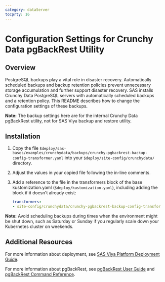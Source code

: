 ```yaml
---
category: dataServer
tocprty: 16
---
```


# Configuration Settings for Crunchy Data pgBackRest Utility

## Overview

PostgreSQL backups play a vital role in disaster recovery. Automatically scheduled backups and backup retention policies prevent unnecessary storage accumulation and further support disaster recovery. SAS installs Crunchy Data PostgreSQL servers with automatically scheduled backups and a retention policy. This README describes how to change the configuration settings of these backups.

**Note:** The backup settings here are for the internal Crunchy Data pgBackRest utility, not for SAS Viya backup and restore utility.

## Installation

1. Copy the file `$deploy/sas-bases/examples/crunchydata/backups/crunchy-pgbackrest-backup-config-transformer.yaml` into your `$deploy/site-config/crunchydata/` directory.

2. Adjust the values in your copied file following the in-line comments.

3. Add a reference to the file in the transformers block of the base kustomization.yaml (`$deploy/kustomization.yaml`), including adding the block if it doesn't already exist:

   ```yaml
   transformers:
   - site-config/crunchydata/crunchy-pgbackrest-backup-config-transformer.yaml
   ```

**Note:** Avoid scheduling backups during times when the environment might be shut down, such as Saturday or Sunday if you regularly scale down your Kubernetes cluster on weekends.

## Additional Resources

For more information about deployment, see [SAS Viya Platform Deployment Guide](http://documentation.sas.com/?cdcId=itopscdc&cdcVersion=default&docsetId=dplyml0phy0dkr&docsetTarget=titlepage.htm&locale=en).

For more information about pgBackRest, see [pgBackRest User Guide](https://pgbackrest.org/user-guide-rhel.html) and [pgBackRest Command Reference](https://pgbackrest.org/command.html).
